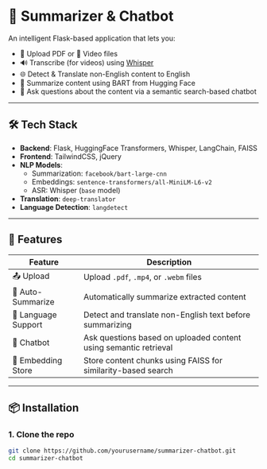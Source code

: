 # 📄 Summarizer & Chatbot

An intelligent Flask-based application that lets you:
- 📝 Upload PDF or 🎥 Video files
- 🔊 Transcribe (for videos) using [Whisper](https://github.com/openai/whisper)
- 🌐 Detect & Translate non-English content to English
- 🧾 Summarize content using BART from Hugging Face
- 💬 Ask questions about the content via a semantic search-based chatbot

---

## 🛠️ Tech Stack

- **Backend**: Flask, HuggingFace Transformers, Whisper, LangChain, FAISS
- **Frontend**: TailwindCSS, jQuery
- **NLP Models**:
  - Summarization: `facebook/bart-large-cnn`
  - Embeddings: `sentence-transformers/all-MiniLM-L6-v2`
  - ASR: Whisper (`base` model)
- **Translation**: `deep-translator`
- **Language Detection**: `langdetect`

---

## 📂 Features

| Feature            | Description                                                                 |
|--------------------|-----------------------------------------------------------------------------|
| 📤 Upload           | Upload `.pdf`, `.mp4`, or `.webm` files                                    |
| 🧠 Auto-Summarize   | Automatically summarize extracted content                                  |
| 🧠 Language Support | Detect and translate non-English text before summarizing                   |
| 💬 Chatbot          | Ask questions based on uploaded content using semantic retrieval            |
| 🧠 Embedding Store  | Store content chunks using FAISS for similarity-based search               |

---

## 📦 Installation

### 1. Clone the repo

```bash
git clone https://github.com/yourusername/summarizer-chatbot.git
cd summarizer-chatbot


